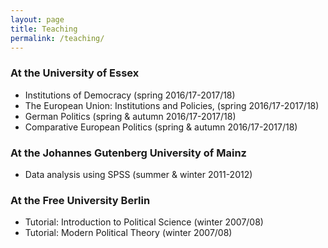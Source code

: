 ```yaml
---
layout: page
title: Teaching
permalink: /teaching/
---
```



### At the University of Essex

- Institutions of Democracy (spring 2016/17-2017/18)
- The European Union: Institutions and Policies, (spring 2016/17-2017/18)
- German Politics (spring & autumn 2016/17-2017/18)
- Comparative European Politics (spring & autumn 2016/17-2017/18)

### At the Johannes Gutenberg University of Mainz

- Data analysis using SPSS (summer & winter 2011-2012)

### At the Free University Berlin

- Tutorial: Introduction to Political Science (winter 2007/08)
- Tutorial: Modern Political Theory (winter 2007/08)
